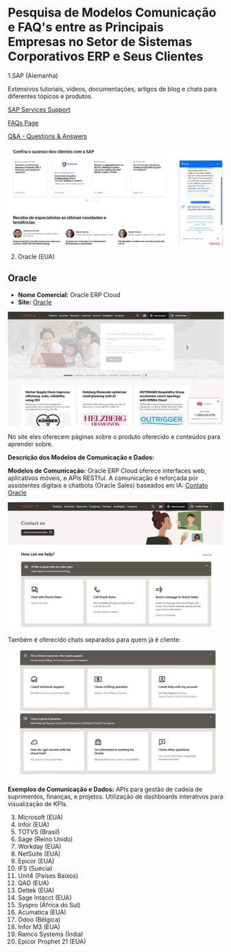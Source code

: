 # Pesquisa de Modelos Comunicação e FAQ's entre as Principais Empresas no Setor de Sistemas Corporativos ERP e Seus Clientes

<!-- Resultados esperados:
    - Uma lista curada com as principais empresas e seus sistemas
    - Descrição dos modelos de comunicação e dados das empresas e seus sistemas
    - Exemplos de comunicação e de dados
-->

1.SAP (Alemanha)

Extensivos tutoriais, vídeos, documentações, artigos de blog e chats para diferentes tópicos e produtos.

[SAP Services Support](https://www.sap.com/brazil/services-support.html)

[FAQs Page](https://community.sap.com/t5/help/faqpage)

[Q&A - Questions & Answers](https://community.sap.com/t5/what-s-new/asking-and-answering-questions-in-the-community-after-migration/ba-p/311224)

![Chat online SAP](../figures/sap1.png)

2. Oracle (EUA)

## Oracle

- **Nome Comercial:** Oracle ERP Cloud
- **Site:** [Oracle](https://www.oracle.com/)

![Oracle ERP Cloud](../figures/oracle.png)

No site eles oferecem páginas sobre o produto oferecido e conteúdos para aprender sobre.

**Descrição dos Modelos de Comunicação e Dados:**

**Modelos de Comunicação:** Oracle ERP Cloud oferece interfaces web, aplicativos móveis, e APIs RESTful. A comunicação é reforçada por assistentes digitais e chatbots (Oracle Sales) baseados em IA: [Contato Oracle](https://www.oracle.com/corporate/contact/)

![Chat Oracle](../figures/chat-oracle.png)

Também é oferecido chats separados para quem já é cliente:

![Cliente Oracle](../figures/cliente-oracle.png)

**Exemplos de Comunicação e Dados:** APIs para gestão de cadeia de suprimentos, finanças, e projetos. Utilização de dashboards interativos para visualização de KPIs.

3. Microsoft (EUA)
4. Infor (EUA)
5. TOTVS (Brasil)
6. Sage (Reino Unido)
7. Workday (EUA)
8. NetSuite (EUA)
9. Epicor (EUA)
10. IFS (Suécia)
11. Unit4 (Países Baixos)
12. QAD (EUA)
13. Deltek (EUA)
14. Sage Intacct (EUA)
15. Syspro (África do Sul)
16. Acumatica (EUA)
17. Odoo (Bélgica)
18. Infor M3 (EUA)
19. Ramco Systems (Índia)
20. Epicor Prophet 21 (EUA)


